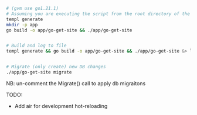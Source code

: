 ```bash
# (gvm use go1.21.1)
# Assuming you are executing the script from the root directory of the project
templ generate
mkdir -p app
go build -o app/go-get-site && ./app/go-get-site


# Build and log to file
templ generate && go build -o app/go-get-site && ./app/go-get-site &> logs4.txt


# Migrate (only create) new DB changes
./app/go-get-site migrate

```


NB: un-comment the Migrate() call to apply db migraitons

TODO:

- Add air for development hot-reloading



